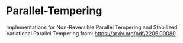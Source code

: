 # Parallel-Tempering
Implementations for Non-Reversible Parallel Tempering and Stabilized Variational Parallel Tempering from: https://arxiv.org/pdf/2206.00080.
